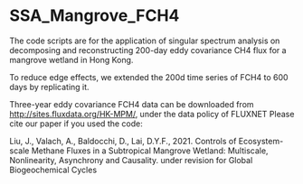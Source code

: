 # SSA_Mangrove_FCH4
The code scripts are for the application of singular spectrum analysis on decomposing and reconstructing 200-day eddy covariance CH4 flux for a mangrove wetland in Hong Kong.

To reduce edge effects, we extended the 200d time series of FCH4 to 600 days by replicating it.

Three-year eddy covariance FCH4 data can be downloaded from http://sites.fluxdata.org/HK-MPM/, under the data policy of FLUXNET
Please cite our paper if you used the code:

Liu, J., Valach, A., Baldocchi, D., Lai, D.Y.F., 2021. Controls of Ecosystem-scale Methane Fluxes in a Subtropical Mangrove Wetland: Multiscale, Nonlinearity, Asynchrony and Causality. under revision for Global Biogeochemical Cycles
